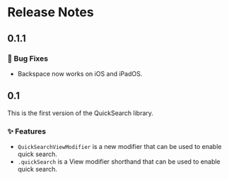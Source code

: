 # Release Notes


## 0.1.1

### 🐛 Bug Fixes

* Backspace now works on iOS and iPadOS.


## 0.1

This is the first version of the QuickSearch library.

### ✨ Features

* `QuickSearchViewModifier` is a new modifier that can be used to enable quick search.
* `.quickSearch` is a View modifier shorthand that can be used to enable quick search.
